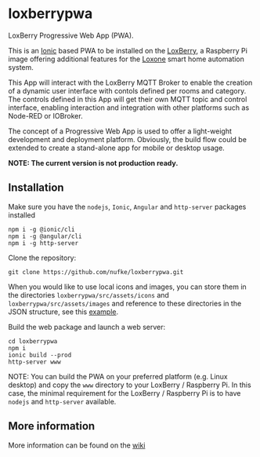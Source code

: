 # loxberrypwa

LoxBerry Progressive Web App (PWA).

This is an [Ionic](https://ionicframework.com/) based PWA to be installed on the [LoxBerry](https://loxwiki.atlassian.net/wiki/spaces/LOXBERRY/overview),  a Raspberry Pi image offering additional features for the [Loxone](https://www.loxone.com/) smart home automation system.

This App will interact with the LoxBerry MQTT Broker to enable the creation of a dynamic user interface with contols defined per rooms and category. The controls defined in this App will get their own MQTT topic and control interface, enabling interaction and integration with other  platforms such as Node-RED or IOBroker.

The concept of a Progressive Web App is used to offer a light-weight development and deployment platform. Obviously, the build flow could be extended to create a stand-alone app for mobile or desktop usage.

**NOTE: The current version is not production ready.**

## Installation

Make sure you have the `nodejs`, `Ionic`, `Angular` and `http-server` packages installed
```
npm i -g @ionic/cli
npm i -g @angular/cli
npm i -g http-server
```

Clone the repository:
```
git clone https://github.com/nufke/loxberrypwa.git
```

When you would like to use local icons and images, you can store them in the directories `loxberrypwa/src/assets/icons` and `loxberrypwa/src/assets/images` and reference to these directories in the JSON structure, see this [example](https://github.com/nufke/loxberrypwa/wiki/Example). 

Build the web package and launch a web server:
```
cd loxberrypwa
npm i
ionic build --prod
http-server www
```

NOTE: You can build the PWA on your preferred platform (e.g. Linux desktop) and copy the `www` directory to your LoxBerry / Raspberry Pi. In this case, the minimal requirement for the LoxBerry / Raspberry Pi is to have `nodejs` and `http-server` available.

## More information

More information can be found on the [wiki](https://github.com/nufke/loxberrypwa/wiki)